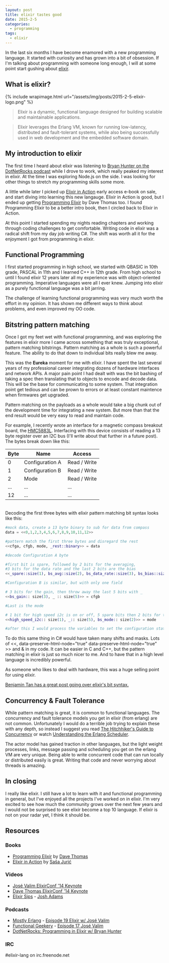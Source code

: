 ```yaml
---
layout: post
title: elixir tastes good
date: 2015-2-5
categories:
  - programming
tags:
  - elixir
---
```


In the last six months I have become enamored with a new programming language. It started with curiosity and has grown into a bit of obsession. If I'm talking about programming with someone long enough, I will at some point start gushing about [elixir][0].

## What is elixir?

[0]: http://elixir-lang.org/

{% include wrapimage.html url="/assets/img/posts/2015-2-5-elixir-logo.png" %}

> Elixir is a dynamic, functional language designed for building scalable and maintainable applications.

> Elixir leverages the Erlang VM, known for running low-latency, distributed and fault-tolerant systems, while also being successfully used in web development and the embedded software domain.

## My introduction to elixir

The first time I heard about elixir was listening to [Bryan Hunter on the DotNetRocks podcast][0] while I drove to work, which really peaked my interest in elixir. At the time I was exploring Node.js on the side. I was looking for other things to stretch my programming skills some more.

A little while later I picked up [Elixir in Action][1] early access e-book on sale, and start diving into learning this new langauge. Elixir in Action is good, but I ended up getting [Programming Elixir][2] by Dave Thomas too. I found Programming Elixir to be a better intro book, then I circled back to Elixir in Action.

At this point I started spending my nights reading chapters and working through coding challenges to get comfortable. Writing code in elixir was a radical shift from my day job writing C#. The shift was worth all it for the enjoyment I got from programming in elixir.

## Functional Programming

I first started programming in high school, we started with QBASIC in 10th grade, PASCAL in 11th and I learned C++ in 12th grade. From high school to until I found elixir 12 years later all my experience was with object-oriented programming. Imperative languages were all I ever knew. Jumping into elixir as a purely functional language was a bit jarring.

The challenge of learning functional programming was very much worth the effort in my opinion. It has shown me different ways to think about problems, and even improved my OO code.

## Bitstring pattern matching

Once I got my feet wet with functional programming, and was exploring the features in elixir more I came across something that was truly exceptional, pattern matching bitstrings. Pattern matching as a whole is such a powerful feature. The ability to do that down to individual bits really blew me away.

This was the **Eureka** moment for me with elixir. I have spent the last several years of my professional career integrating dozens of hardware interfaces and network APIs. A major pain point I had dealt with was the bit bashing of taking a spec then translating that to objects to encode and decode data. This will be the base for communicating to some system. That integration point get tedious and can be prown to errors or at least constant maintence when firmwares get upgraded.

Pattern matching on the payloads as a whole would take a big chunk out of the development time for integrating a new system. But more than that the end result would be very easy to read and maintain code.

For example, I recently wrote an interface for a magnetic compass breakout board, the [HMC5883L][3]. Interfacing with this device consists of reading a 13 byte register over an I2C bus (I'll write about that further in a future post). The bytes break down like this:


Byte| Name | Access
---|---|---|
0|Configuration A&nbsp;| Read / Write
1|Configuration B&nbsp;| Read / Write
2|Mode|Read / Write
...|...|...
12|...|...

<br />
Decoding the first three bytes with elixir pattern matching bit syntax looks like this:

```elixir
#mock data, create a 13 byte binary to sub for data from compass
data = <<0,1,2,3,4,5,6,7,8,9,10,11,12>>

#pattern match the first three bytes and disregard the rest
<<cfga, cfgb, mode, _rest::binary>> = data

#decode Configuration A byte

#first bit is spare, followed by 2 bits for the averaging,
#3 bits for the data rate and the last 2 bits are the bias
<<_spare::size(1), bs_avg::size(2), bs_data_rate::size(3), bs_bias::size(2)>> = cfga

#Configuration B is similar, but with only one field

# 3 bits for the gain, then throw away the last 5 bits with _
<<bs_gain:: size(3), _ :: size(5)>> = cfgb

#Last is the mode

# 1 bit for high speed i2c is on or off, 5 spare bits then 2 bits for the mode setting
<<high_speed_i2c:: size(1), _:: size(5), bs_mode:: size(2)>> = mode

#after this I would process the variables to set the configuration state of the compass.
```

To do this same thing in C# would have taken many shifts and masks. Lots of <<, data-preserve-html-node="true" data-preserve-html-node="true" >> and & in my code. It can be easier in C and C++, but the pattern matching in elixir is just so much nicer to me. And to have that in a high level language is incredibly powerful.

As someone who likes to deal with hardware, this was a huge selling point for using elixir.

[Benjamin Tan has a great post going over elixir's bit syntax.][4]

## Concurrency & Fault Tolerance

While pattern matching is great, it is common to functional languages. The concurrency and fault tolerance models you get in elixir (from erlang) are not common. Unfortunately I would do a terrible job trying to explain these with any depth, so instead I suggest you read [The Hitchhiker's Guide to Concurrency][5] or watch [Understanding the Erlang Scheduler][6].

The actor model has gained traction in other languages, but the light weight processes, links, message passing and scheduling you get on the erlang VM are very unique. Being able to write concurrent code that can run locally or distributed easily is great. Writing that code and never worrying about threads is amazing.

## In closing

I really like elixir. I still have a lot to learn with it and functional programming in general, but I've enjoyed all the projects I've worked on in elixir. I'm very excited to see how much the community grows over the next few years and I would not be surprised to see elixir become a top 10 language. If elixir is not on your radar yet, I think it should be.

## Resources

### Books

* [Programming Elixir][2] by [Dave Thomas][7]
* [Elixir in Action][1] by [Saša Jurić][8]


### Videos

* [José Valim ElixirConf '14 Keynote][9]
* [Dave Thomas ElixirConf '14 Keynote][10]
* [Elixir Sips][11] - [Josh Adams][12]


### Podcasts

* [Mostly Erlang][13] - [Episode 19 Elixir w/ José Valim][14]
* [Functional Geekery][15] - [Episode 17 José Valim][16]
* [DotNetRocks: Programming in Elixir w/ Bryan Hunter][17]


### IRC

#elixir-lang on irc.freenode.net

[0]: http://www.dotnetrocks.com/default.aspx?showNum=995
[1]: http://www.manning.com/juric/
[2]: https://pragprog.com/book/elixir/programming-elixir
[3]: http://www.adafruit.com/products/1746
[4]: http://benjamintan.io/blog/2014/06/10/elixir-bit-syntax-and-id3/
[5]: http://learnyousomeerlang.com/the-hitchhikers-guide-to-concurrency
[6]: https://www.erlang-solutions.com/resources/webinars/understanding-erlang-scheduler
[7]: https://twitter.com/pragdave
[8]: https://twitter.com/sasajuric
[9]: https://www.youtube.com/watch?v=aZXc11eOEpI
[10]: https://www.youtube.com/watch?v=5hDVftaPQwY
[11]: http://elixirsips.com/
[12]: https://twitter.com/knewter
[13]: http://mostlyerlang.com/
[14]: http://mostlyerlang.com/2013/10/07/019-elixir-with-jose-valim/
[15]: http://www.functionalgeekery.com/
[16]: http://www.functionalgeekery.com/episode-17-jose-valim/
[17]: http://www.dotnetrocks.com/default.aspx?showNum=1080
